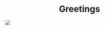 
<h1 align="center"">Greetings</h1>
 <img  style="margin-left:10px" src="https://img.freepik.com/free-photo/adorable-looking-kitten-with-yarn_23-2150886292.jpg?semt=ais_hybrid">


